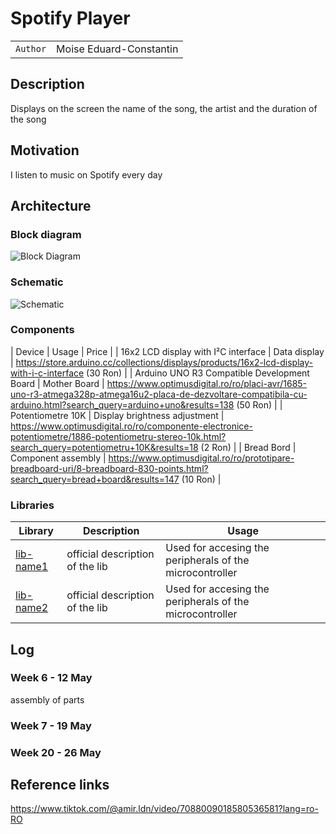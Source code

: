 # Spotify Player

| | |
|-|-|
|`Author` | Moise Eduard-Constantin

## Description
Displays on the screen the name of the song, the artist and the duration of the song
## Motivation
I listen to music on Spotify every day
## Architecture

### Block diagram

<!-- Make sure the path to the picture is correct -->
![Block Diagram](<img width="917" alt="arduinoproiect" src="https://github.com/UPB-FILS-AM-FR/am-projet-Edy1504/assets/81988804/64c20dac-8539-4acf-b834-05ac235a2648">)

### Schematic

![Schematic](<img width="917" alt="arduinoproiect" src="https://github.com/UPB-FILS-AM-FR/am-projet-Edy1504/assets/81988804/64c20dac-8539-4acf-b834-05ac235a2648">)

### Components


<!-- This is just an example, fill in with your actual components -->

| Device | Usage | Price |
| 16x2 LCD display with I²C interface | Data display | https://store.arduino.cc/collections/displays/products/16x2-lcd-display-with-i-c-interface (30 Ron) |
| Arduino UNO R3 Compatible Development Board | Mother Board | https://www.optimusdigital.ro/ro/placi-avr/1685-uno-r3-atmega328p-atmega16u2-placa-de-dezvoltare-compatibila-cu-arduino.html?search_query=arduino+uno&results=138 (50 Ron) |
| Potentiometre 10K | Display brightness adjustment | https://www.optimusdigital.ro/ro/componente-electronice-potentiometre/1886-potentiometru-stereo-10k.html?search_query=potentiometru+10K&results=18 (2 Ron) |
| Bread Bord | Component assembly | https://www.optimusdigital.ro/ro/prototipare-breadboard-uri/8-breadboard-830-points.html?search_query=bread+board&results=147 (10 Ron) |

### Libraries

<!-- This is just an example, fill in the table with your actual components -->

| Library | Description | Usage |
|---------|-------------|-------|
| [lib-name1](link-to-lib) | official description of the lib | Used for accesing the peripherals of the microcontroller  |
| [lib-name2](link-to-lib) | official description of the lib | Used for accesing the peripherals of the microcontroller  |

## Log

<!-- write every week your progress here -->

### Week 6 - 12 May
assembly of parts
### Week 7 - 19 May

### Week 20 - 26 May


## Reference links

https://www.tiktok.com/@amir.ldn/video/7088009018580536581?lang=ro-RO
